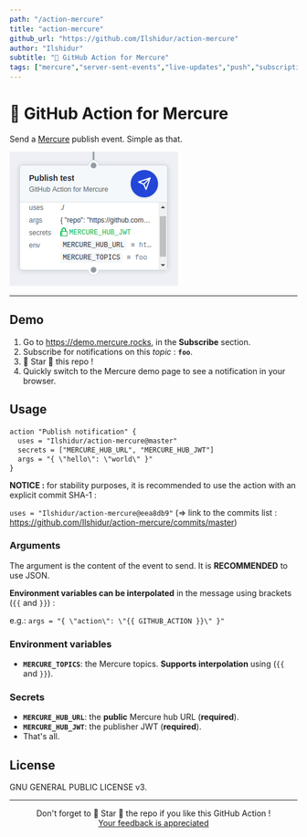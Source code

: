 ```yaml
---
path: "/action-mercure"
title: "action-mercure"
github_url: "https://github.com/Ilshidur/action-mercure"
author: "Ilshidur"
subtitle: "🚀 GitHub Action for Mercure"
tags: ["mercure","server-sent-events","live-updates","push","subscription"]
---
```

# 🚀 GitHub Action for Mercure

Send a [Mercure](https://mercure.rocks) publish event. Simple as that.

![GitHub Action](https://github.com/Ilshidur/action-mercure/raw/master/action.png "GitHub Action")

<hr/>

## Demo

1) Go to https://demo.mercure.rocks, in the **Subscribe** section.
2) Subscribe for notifications on this *topic* : **`foo`**.
3) 🌟 Star 🌟 this repo !
4) Quickly switch to the Mercure demo page to see a notification in your browser.

## Usage

```hcl
action "Publish notification" {
  uses = "Ilshidur/action-mercure@master"
  secrets = ["MERCURE_HUB_URL", "MERCURE_HUB_JWT"]
  args = "{ \"hello\": \"world\" }"
}
```

**NOTICE :** for stability purposes, it is recommended to use the action with an explicit commit SHA-1 :

`uses = "Ilshidur/action-mercure@eea8db9"` (=> link to the commits list : https://github.com/Ilshidur/action-mercure/commits/master)

### Arguments

The argument is the content of the event to send. It is **RECOMMENDED** to use JSON.

**Environment variables can be interpolated** in the message using brackets (`{{` and `}}`) :

e.g.: `args = "{ \"action\": \"{{ GITHUB_ACTION }}\" }"`

### Environment variables

* **`MERCURE_TOPICS`**: the Mercure topics. **Supports interpolation** using (`{{` and `}}`).

### Secrets

* **`MERCURE_HUB_URL`**: the **public** Mercure hub URL (**required**).
* **`MERCURE_HUB_JWT`**: the publisher JWT (**required**).
* That's all.

## License

GNU GENERAL PUBLIC LICENSE v3.

<hr/>

<p align="center">
  Don't forget to 🌟 Star 🌟 the repo if you like this GitHub Action !<br/>
  <a href="https://github.com/Ilshidur/action-mercure/issues/new">Your feedback is appreciated</a>
</p>
